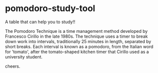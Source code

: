# pomodoro-study-tool

A table that can help you to study!!

The Pomodoro Technique is a time management method developed by Francesco Cirillo in the late 1980s. The technique uses a timer to break down work into intervals, traditionally 25 minutes in length, separated by short breaks. Each interval is known as a pomodoro, from the Italian word for 'tomato', after the tomato-shaped kitchen timer that Cirillo used as a university student. 

cheers.
